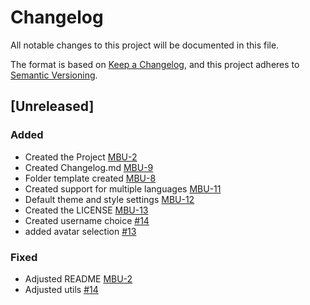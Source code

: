 # Changelog

All notable changes to this project will be documented in this file.

The format is based on [Keep a Changelog](https://keepachangelog.com/en/1.0.0/),
and this project adheres to [Semantic Versioning](https://semver.org/spec/v2.0.0.html).

## [Unreleased]

### Added

- Created the Project [MBU-2](https://memebattle.atlassian.net/browse/MBU-2)
- Created Changelog.md [MBU-9](https://memebattle.atlassian.net/browse/MBU-9)
- Folder template created [MBU-8](https://memebattle.atlassian.net/browse/MBU-8)
- Created support for multiple languages [MBU-11](https://memebattle.atlassian.net/browse/MBU-11)
- Default theme and style settings [MBU-12](https://memebattle.atlassian.net/browse/MBU-12)
- Created the LICENSE [MBU-13](https://memebattle.atlassian.net/browse/MBU-13)
- Created username choice [#14](https://github.com/Meme-Battle/web/issues/14)
- added avatar selection [#13](https://github.com/Meme-Battle/web/issues/13)

### Fixed

- Adjusted README [MBU-2](https://memebattle.atlassian.net/browse/MBU-2)
- Adjusted utils [#14](https://github.com/Meme-Battle/web/issues/14)
